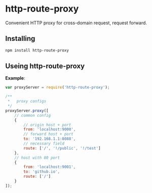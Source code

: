 http-route-proxy
==========

Convenient HTTP proxy for cross-domain request, request forward.

## Installing

```bash
npm install http-route-proxy
```


## Useing http-route-proxy

__Example__:

```javascript
var proxyServer = require('http-route-proxy');

/**
 *   proxy configs
 */
proxyServer.proxy([
    // common config
    {
        // origin host + port
        from: 'localhost:9000',
        // forward host + port
        to: '192.168.1.1:8088',
        // necessary field
        route: ['/', '!/public', '!/test']
    },
    // host with 80 port
    {
        from: 'localhost:9001',
        to: 'github.io',
        route: ['/']
    }
]);
```
